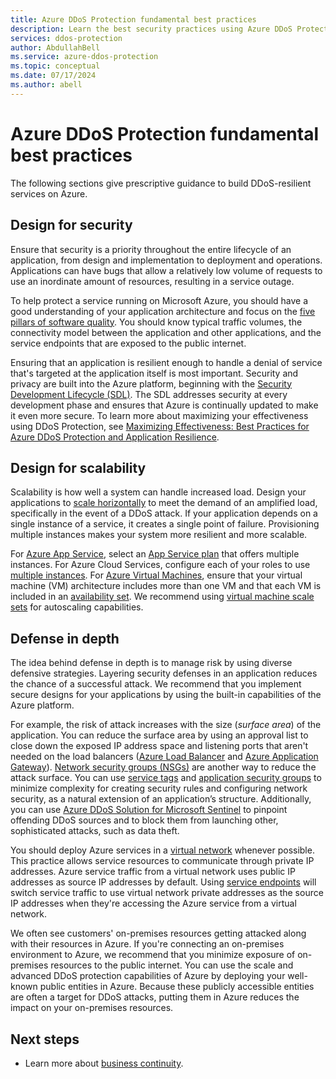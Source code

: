 ```yaml
---
title: Azure DDoS Protection fundamental best practices
description: Learn the best security practices using Azure DDoS Protection.
services: ddos-protection
author: AbdullahBell
ms.service: azure-ddos-protection
ms.topic: conceptual
ms.date: 07/17/2024
ms.author: abell
---
```

# Azure DDoS Protection fundamental best practices

The following sections give prescriptive guidance to build DDoS-resilient services on Azure.

## Design for security

Ensure that security is a priority throughout the entire lifecycle of an application, from design and implementation to deployment and operations. Applications can have bugs that allow a relatively low volume of requests to use an inordinate amount of resources,  resulting in a service outage.

To help protect a service running on Microsoft Azure, you should have a good understanding of your application architecture and focus on the [five pillars of software quality](/azure/architecture/guide/pillars).
You should know typical traffic volumes, the connectivity model between the application and other applications, and the service endpoints that are exposed to the public internet.

Ensuring that an application is resilient enough to handle a denial of service that's targeted at the application itself is most important. Security and privacy are built into the Azure platform, beginning with the [Security Development Lifecycle (SDL)](https://www.microsoft.com/sdl/default.aspx). The SDL addresses security at every development phase and ensures that Azure is continually updated to make it even more secure. To learn more about maximizing your effectiveness using DDoS Protection, see [Maximizing Effectiveness: Best Practices for Azure DDoS Protection and Application Resilience](https://techcommunity.microsoft.com/t5/azure-network-security-blog/maximizing-effectiveness-best-practices-for-azure-ddos/ba-p/3914324).



## Design for scalability

Scalability is how well a system can handle increased load. Design your applications to [scale horizontally](/azure/architecture/guide/design-principles/scale-out) to meet the demand of an amplified load, specifically in the event of a DDoS attack. If your application depends on a single instance of a service, it creates a single point of failure. Provisioning multiple instances makes your system more resilient and more scalable.

For [Azure App Service](../app-service/overview.md), select an [App Service plan](../app-service/overview-hosting-plans.md) that offers multiple instances. For Azure Cloud Services, configure each of your roles to use [multiple instances](../cloud-services/cloud-services-choose-me.md). 
For [Azure Virtual Machines](../virtual-machines/index.yml), ensure that your virtual machine (VM) architecture includes more than one VM and that each VM is included in an [availability set](../virtual-machines/windows/tutorial-availability-sets.md). We recommend using [virtual machine scale sets](../virtual-machine-scale-sets/overview.md) for autoscaling capabilities.

## Defense in depth

The idea behind defense in depth is to manage risk by using diverse defensive strategies. Layering security defenses in an application reduces the chance of a successful attack. We recommend that you implement secure designs for your applications by using the built-in capabilities of the Azure platform.

For example, the risk of attack increases with the size (*surface area*) of the application. You can reduce the surface area by using an approval list to close down the exposed IP address space and listening ports that aren't needed on the load balancers ([Azure Load Balancer](../load-balancer/quickstart-load-balancer-standard-public-portal.md) and [Azure Application Gateway](../application-gateway/application-gateway-create-probe-portal.md)). [Network security groups (NSGs)](../virtual-network/network-security-groups-overview.md) are another way to reduce the attack surface.
You can use [service tags](../virtual-network/network-security-groups-overview.md#service-tags) and [application security groups](../virtual-network/network-security-groups-overview.md#application-security-groups) to minimize complexity for creating security rules and configuring network security, as a natural extension of an application’s structure. Additionally, you can use [Azure DDoS Solution for Microsoft Sentinel](https://techcommunity.microsoft.com/t5/azure-network-security-blog/new-azure-ddos-solution-for-microsoft-sentinel/ba-p/3732013) to pinpoint offending DDoS sources and to block them from launching other, sophisticated attacks, such as data theft.

You should deploy Azure services in a [virtual network](../virtual-network/virtual-networks-overview.md) whenever possible. This practice allows service resources to communicate through private IP addresses. Azure service traffic from a virtual network uses public IP addresses as source IP addresses by default. Using [service endpoints](../virtual-network/virtual-network-service-endpoints-overview.md) will switch service traffic to use virtual network private addresses as the source IP addresses when they're accessing the Azure service from a virtual network.

We often see customers' on-premises resources getting attacked along with their resources in Azure. If you're connecting an on-premises environment to Azure, we recommend that you minimize exposure of on-premises resources to the public internet. You can use the scale and advanced DDoS protection capabilities of Azure by deploying your well-known public entities in Azure. Because these publicly accessible entities are often a target for DDoS attacks, putting them in Azure reduces the impact on your on-premises resources.



## Next steps

* Learn more about [business continuity](ddos-disaster-recovery-guidance.md).
